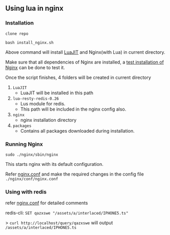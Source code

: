 ## Using lua in nginx

### Installation

`clone repo`

`bash install_nginx.sh`

Above command will install [LuaJIT](http://luajit.org/) and Nginx(with Lua) in current directory.

Make sure that all dependencies of Nginx are installed, a [test installation of Nginx](https://www.nginx.com/resources/admin-guide/installing-nginx-open-source/) can be done to test it.

Once the script finishes, 4 folders will be created in current directory

1) `LuaJIT`
   - LuaJIT will be installed in this path
2) `lua-resty-redis-0.26`
    - Lus module for redis.
    - This path will be included in the nginx config also.
3) `nginx`
    - nginx installation directory
4) `packages`
    - Contains all packages downloaded during installation.

### Running Nginx

`sudo ./nginx/sbin/nginx`

This starts nginx with its default configuration.

Refer [nginx.conf](nginx.conf) and make the required changes in the config file `./nginx/conf/nginx.conf`

### Using with redis

refer [nginx.conf](nginx.conf) for detailed comments

redis-cli: `SET qazxswe "/assets/a/interlaced/IPHONE5.ts"`

\> `curl http://localhost/query/qazxswe` 
will output `/assets/a/interlaced/IPHONE5.ts`
